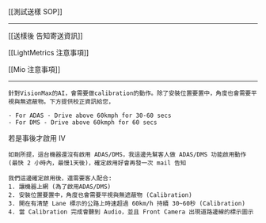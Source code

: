[[測試送樣 SOP]]

---

[[送樣後 告知寄送資訊]]

[[LightMetrics 注意事項]]

[[Mio 注意事項]]

---


```
針對VisionMax的AI，會需要做calibration的動作。除了安裝位置要置中，角度也會需要平視與無遮蔽物。下方提供校正資訊給您，

- For ADAS - Drive above 60kmph for 30-60 secs 
- For DMS - Drive above 60kmph for 60 secs

```

若是事後才啟用 IV

```
如剛所提，這台機器還沒有啟用 ADAS/DMS，我這邊先幫客人做 ADAS/DMS 功能啟用動作 (最快 2 小時內，最慢1天後)，確定啟用好會再發一次 mail 告知

我們這邊確定啟用後，還需要客人配合:
1. 讓機器上網 (為了啟用ADAS/DMS)
2. 安裝位置要置中，角度也會需要平視與無遮蔽物 (Calibration)
3. 開在有清楚 Lane 標示的公路上時速超過 60km/h 持續 30~60秒 (Calibration)
4. 當 Calibration 完成會聽到 Audio，並且 Front Camera 出現道路邊線的標示圖示
```
